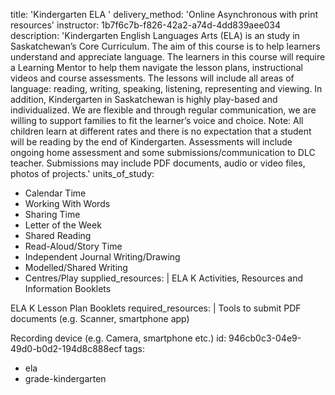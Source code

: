 title: 'Kindergarten ELA '
delivery_method: 'Online Asynchronous with  print resources'
instructor: 1b7f6c7b-f826-42a2-a74d-4dd839aee034
description: 'Kindergarten English Languages Arts (ELA) is an study in Saskatchewan’s Core Curriculum. The aim of this course is to help learners understand and appreciate language. The learners in this course will require a Learning Mentor to help them navigate the lesson plans, instructional videos and course assessments. The lessons will include all areas of language: reading, writing, speaking, listening, representing and viewing. In addition, Kindergarten in Saskatchewan is highly play-based and individualized. We are flexible and through regular communication, we are willing to support families to fit the learner’s voice and choice. Note: All children learn at different rates and there is no expectation that a student will be reading by the end of Kindergarten. Assessments will include ongoing home assessment and some submissions/communication to DLC teacher. Submissions may include PDF documents, audio or video files, photos of projects.'
units_of_study:
  - Calendar Time
  - Working With Words
  - Sharing Time
  - Letter of the Week
  - Shared Reading
  - Read-Aloud/Story Time
  - Independent Journal Writing/Drawing
  - Modelled/Shared Writing
  - Centres/Play
supplied_resources: |
  ELA K Activities, Resources and Information Booklets
  
  ELA K Lesson Plan Booklets
required_resources: |
  Tools to submit PDF documents (e.g. Scanner, smartphone app)<br>
  
  Recording device (e.g. Camera, smartphone etc.)
id: 946cb0c3-04e9-49d0-b0d2-194d8c888ecf
tags:
  - ela
  - grade-kindergarten
